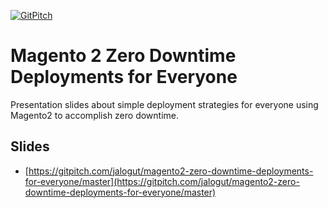 [![GitPitch](https://gitpitch.com/assets/badge.svg)](https://gitpitch.com/jalogut/magento2-zero-downtime-deployments-for-everyone/master)

# Magento 2 Zero Downtime Deployments for Everyone

Presentation slides about simple deployment strategies for everyone using Magento2 to accomplish zero downtime.

## Slides

* [https://gitpitch.com/jalogut/magento2-zero-downtime-deployments-for-everyone/master](https://gitpitch.com/jalogut/magento2-zero-downtime-deployments-for-everyone/master)
